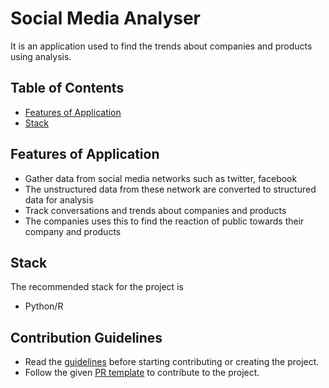 # Social Media Analyser

It is an application used to find the trends about companies and products using analysis.


## Table of Contents
* [Features of Application](#features-of-application)
* [Stack](#stack)

## Features of Application
* Gather data from social media networks such as twitter, facebook
* The unstructured data from these network are converted to structured data for analysis
* Track conversations and trends about companies and products
* The companies uses this to find the reaction of public towards their company and products


## Stack
The recommended stack for the project is
* Python/R

## Contribution Guidelines
* Read the [guidelines](./CONTRIBUTORS.md) before starting contributing or creating the project.
* Follow the given [PR template](./PULL_REQUEST_TEMPLATE.md) to contribute to the project.
